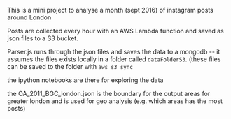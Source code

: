 This is a mini project to analyse a month (sept 2016) of instagram posts around London

Posts are collected every hour with an AWS Lambda function and saved as json files
to a S3 bucket. 

Parser.js runs through the json files and saves the data to a mongodb -- it assumes
the files exists locally in a folder called `dataFolderS3`. (these files can 
be saved to the folder with `aws s3 sync`

the ipython notebooks are there for exploring the data

the OA_2011_BGC_london.json is the boundary for the output areas for greater london
and is used for geo analysis (e.g. which areas has the most posts)







